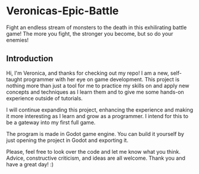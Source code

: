 # Veronicas-Epic-Battle
Fight an endless stream of monsters to the death in this exhilirating battle game! The more you fight, the stronger you become, but so do your enemies!

## Introduction

Hi, I'm Veronica, and thanks for checking out my repo! I am a new, self-taught programmer with her eye on game development. This project is nothing more than just a tool for me to practice my skills on and apply new concepts and techniques as I learn them and to give me some hands-on experience outside of tutorials. 

I will continue expanding this project, enhancing the experience and making it more interesting as I learn and grow as a programmer. I intend for this to be a gateway into my first full game. 

The program is made in Godot game engine. You can build it yourself by just opening the project in Godot and exporting it. 

Please, feel free to look over the code and let me know what you think. Advice, constructive criticism, and ideas are all welcome. Thank you and have a great day! :)
